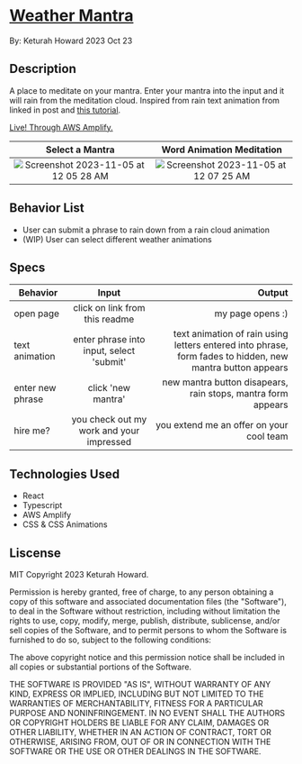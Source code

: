 # [Weather Mantra](https://main.dkhexjazkuu41.amplifyapp.com/)

By: Keturah Howard 2023 Oct 23

## Description

A place to meditate on your mantra. Enter your mantra into the input and it will rain from the meditation cloud.
Inspired from rain text animation from linked in post and [this tutorial](https://www.youtube.com/watch?v=OfSlkvtCeaI&ab_channel=OnlineTutorials).

[Live! Through AWS Amplify. 
](https://main.dkhexjazkuu41.amplifyapp.com/)

Select a Mantra             |  Word Animation Meditation
:-------------------------:|:-------------------------:
![Screenshot 2023-11-05 at 12 05 28 AM](https://github.com/KeturahDev/Weather-Mantra/assets/32975967/ffcd1fda-0e8f-443e-ae46-929168b47eca)  |  ![Screenshot 2023-11-05 at 12 07 25 AM](https://github.com/KeturahDev/Weather-Mantra/assets/32975967/1e24e261-b127-46bd-aa5b-7412d082ea45)


## Behavior List

- User can submit a phrase to rain down from a rain cloud animation
- (WIP) User can select different weather animations

## Specs

| Behavior  |                  Input                   |                                   Output |
| --------- | :--------------------------------------: | ---------------------------------------: |
| open page |      click on link from this readme      |                         my page opens :) |
| text animation | enter phrase into input, select 'submit'    | text animation of rain using letters entered into phrase, form fades to hidden, new mantra button appears  |
| enter new phrase | click 'new mantra' | new mantra button disapears, rain stops, mantra form appears |
| hire me?  | you check out my work and your impressed | you extend me an offer on your cool team |

## Technologies Used

- React
- Typescript
- AWS Amplify
- CSS & CSS Animations

## Liscense

MIT Copyright 2023 Keturah Howard.

Permission is hereby granted, free of charge, to any person obtaining a copy of this software and associated documentation files (the "Software"), to deal in the Software without restriction, including without limitation the rights to use, copy, modify, merge, publish, distribute, sublicense, and/or sell copies of the Software, and to permit persons to whom the Software is furnished to do so, subject to the following conditions:

The above copyright notice and this permission notice shall be included in all copies or substantial portions of the Software.

THE SOFTWARE IS PROVIDED "AS IS", WITHOUT WARRANTY OF ANY KIND, EXPRESS OR IMPLIED, INCLUDING BUT NOT LIMITED TO THE WARRANTIES OF MERCHANTABILITY, FITNESS FOR A PARTICULAR PURPOSE AND NONINFRINGEMENT. IN NO EVENT SHALL THE AUTHORS OR COPYRIGHT HOLDERS BE LIABLE FOR ANY CLAIM, DAMAGES OR OTHER LIABILITY, WHETHER IN AN ACTION OF CONTRACT, TORT OR OTHERWISE, ARISING FROM, OUT OF OR IN CONNECTION WITH THE SOFTWARE OR THE USE OR OTHER DEALINGS IN THE SOFTWARE.
